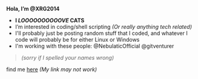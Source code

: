 **Hola, I’m @XRG2014**
- **I _LOOOOOOOOOOVE_ CATS**
- I’m interested in coding/shell scripting _(Or really anything tech related)_
- I'll probably just be posting random stuff that I coded, and whatever I code will probably be for either Linux or Windows
- I'm working with these people:
@NebulaticOfficial
@gitventurer

> _(sorry if I spelled your names wrong)_

find me [here](https://xrg2014.github.io)
_(My link may not work)_
<!---
XRG2014/XRG2014 is a ✨ special ✨ repository because its `README.md` (this file) appears on your GitHub profile.
You can click the Preview link to take a look at your changes.
--->
